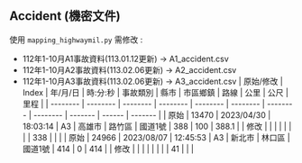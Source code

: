 ## Accident (機密文件)
使用 `mapping_highwaymil.py` 需修改 :
* 112年1-10月A1事故資料(113.01.12更新) -> A1_accident.csv
* 112年1-10月A2事故資料(113.02.06更新) -> A2_accident.csv
* 112年1-10月A3事故資料(113.02.06更新) -> A3_accident.csv
    | 原始/修改 | Index | 年/月/日 | 時:分:秒 | 事故類別 | 縣市 | 市區鄉鎮 | 路線 | 公里 | 公尺 | 里程 |
    | -------- | -------- | -------- | -------- | -------- | -------- | -------- | -------- | ------- | ------ | ------- |
    | 原始 | 13470  | 2023/04/30  | 18:03:14   | A3 | 高雄市 | 路竹區 | 國道1號 | 388 | 100 | 388.1 |
    | 修改 |        |             |            |    |        |       |         | 338 |     |     |
    | 原始 | 24966  | 2023/08/07  | 12:45:53   | A3 | 新北市 | 林口區 | 國道1號 | 414 | 0 | 414 |
    | 修改 |        |             |            |    |        |       |         | 41 |     |     |

